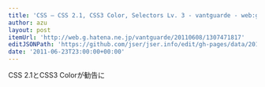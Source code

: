 ```yaml
---
title: 'CSS ― CSS 2.1, CSS3 Color, Selectors Lv. 3 - vantguarde - web:g'
author: azu
layout: post
itemUrl: 'http://web.g.hatena.ne.jp/vantguarde/20110608/1307471817'
editJSONPath: 'https://github.com/jser/jser.info/edit/gh-pages/data/2011/06/index.json'
date: '2011-06-23T23:00:00+00:00'
---
```

CSS 2.1とCSS3 Colorが勧告に
